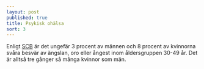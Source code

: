 ```yaml
---
layout: post
published: true
title: Psykisk ohälsa
sort: 3
---
```





Enligt [SCB](http://www.scb.se/Statistik/_Publikationer/LE0101_2012I13_BR_00_LE127BR1501.pdf) är det ungefär 3 procent av männen och 8 procent av kvinnorna svåra besvär av ängslan, oro eller ångest inom åldersgruppen 30-49 år. Det är alltså tre gånger så många kvinnor som män.
